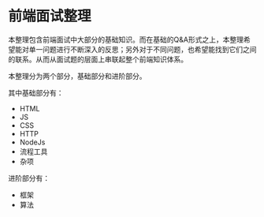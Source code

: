 # 前端面试整理

本整理包含前端面试中大部分的基础知识。而在基础的Q&A形式之上，本整理希望能对单一问题进行不断深入的反思；另外对于不同问题，也希望能找到它们之间的联系。从而从面试题的层面上串联起整个前端知识体系。

本整理分为两个部分，基础部分和进阶部分。

其中基础部分有：

* HTML
* JS
* CSS
* HTTP
* NodeJs
* 流程工具
* 杂项

进阶部分有：

* 框架
* 算法

